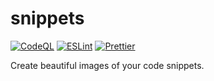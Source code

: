 # snippets

[![CodeQL](https://github.com/youzarsiph/snippets/actions/workflows/codeql.yml/badge.svg)](https://github.com/youzarsiph/snippets/actions/workflows/codeql.yml)
[![ESLint](https://github.com/youzarsiph/snippets/actions/workflows/eslint.yml/badge.svg)](https://github.com/youzarsiph/snippets/actions/workflows/eslint.yml)
[![Prettier](https://github.com/youzarsiph/snippets/actions/workflows/prettier.yml/badge.svg)](https://github.com/youzarsiph/snippets/actions/workflows/prettier.yml)

Create beautiful images of your code snippets.
